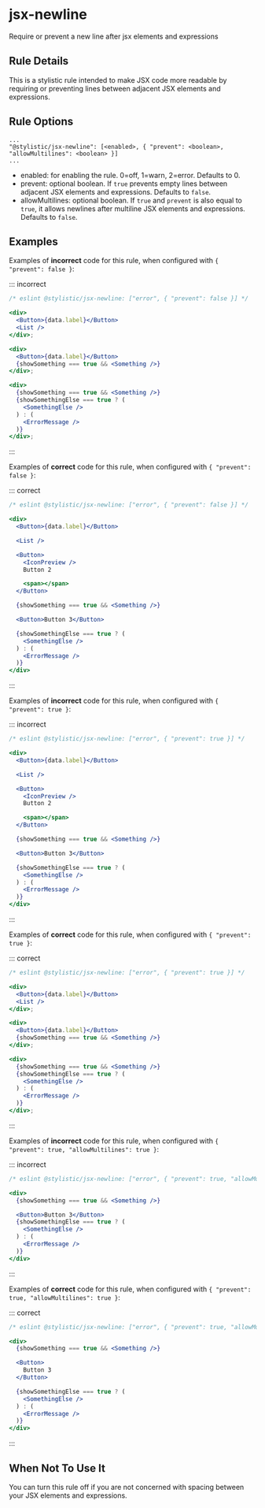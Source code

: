 # jsx-newline

Require or prevent a new line after jsx elements and expressions

## Rule Details

This is a stylistic rule intended to make JSX code more readable by requiring or preventing lines between adjacent JSX elements and expressions.

## Rule Options

```json5
...
"@stylistic/jsx-newline": [<enabled>, { "prevent": <boolean>, "allowMultilines": <boolean> }]
...
```

- enabled: for enabling the rule. 0=off, 1=warn, 2=error. Defaults to 0.
- prevent: optional boolean. If `true` prevents empty lines between adjacent JSX elements and expressions. Defaults to `false`.
- allowMultilines: optional boolean. If `true` and `prevent` is also equal to `true`, it allows newlines after multiline JSX elements and expressions. Defaults to `false`.

## Examples

Examples of **incorrect** code for this rule, when configured with `{ "prevent": false }`:

::: incorrect

```jsx
/* eslint @stylistic/jsx-newline: ["error", { "prevent": false }] */

<div>
  <Button>{data.label}</Button>
  <List />
</div>;

<div>
  <Button>{data.label}</Button>
  {showSomething === true && <Something />}
</div>;

<div>
  {showSomething === true && <Something />}
  {showSomethingElse === true ? (
    <SomethingElse />
  ) : (
    <ErrorMessage />
  )}
</div>;
```

:::

Examples of **correct** code for this rule, when configured with `{ "prevent": false }`:

::: correct

```jsx
/* eslint @stylistic/jsx-newline: ["error", { "prevent": false }] */

<div>
  <Button>{data.label}</Button>

  <List />

  <Button>
    <IconPreview />
    Button 2

    <span></span>
  </Button>

  {showSomething === true && <Something />}

  <Button>Button 3</Button>

  {showSomethingElse === true ? (
    <SomethingElse />
  ) : (
    <ErrorMessage />
  )}
</div>
```

:::

Examples of **incorrect** code for this rule, when configured with `{ "prevent": true }`:

::: incorrect

```jsx
/* eslint @stylistic/jsx-newline: ["error", { "prevent": true }] */

<div>
  <Button>{data.label}</Button>

  <List />

  <Button>
    <IconPreview />
    Button 2

    <span></span>
  </Button>

  {showSomething === true && <Something />}

  <Button>Button 3</Button>

  {showSomethingElse === true ? (
    <SomethingElse />
  ) : (
    <ErrorMessage />
  )}
</div>
```

:::

Examples of **correct** code for this rule, when configured with `{ "prevent": true }`:

::: correct

```jsx
/* eslint @stylistic/jsx-newline: ["error", { "prevent": true }] */

<div>
  <Button>{data.label}</Button>
  <List />
</div>;

<div>
  <Button>{data.label}</Button>
  {showSomething === true && <Something />}
</div>;

<div>
  {showSomething === true && <Something />}
  {showSomethingElse === true ? (
    <SomethingElse />
  ) : (
    <ErrorMessage />
  )}
</div>;
```

:::

Examples of **incorrect** code for this rule, when configured with `{ "prevent": true, "allowMultilines": true }`:

::: incorrect

```jsx
/* eslint @stylistic/jsx-newline: ["error", { "prevent": true, "allowMultilines": true }] */

<div>
  {showSomething === true && <Something />}

  <Button>Button 3</Button>
  {showSomethingElse === true ? (
    <SomethingElse />
  ) : (
    <ErrorMessage />
  )}
</div>
```

:::

Examples of **correct** code for this rule, when configured with `{ "prevent": true, "allowMultilines": true }`:

::: correct

```jsx
/* eslint @stylistic/jsx-newline: ["error", { "prevent": true, "allowMultilines": true }] */

<div>
  {showSomething === true && <Something />}

  <Button>
    Button 3
  </Button>

  {showSomethingElse === true ? (
    <SomethingElse />
  ) : (
    <ErrorMessage />
  )}
</div>
```

:::

## When Not To Use It

You can turn this rule off if you are not concerned with spacing between your JSX elements and expressions.
